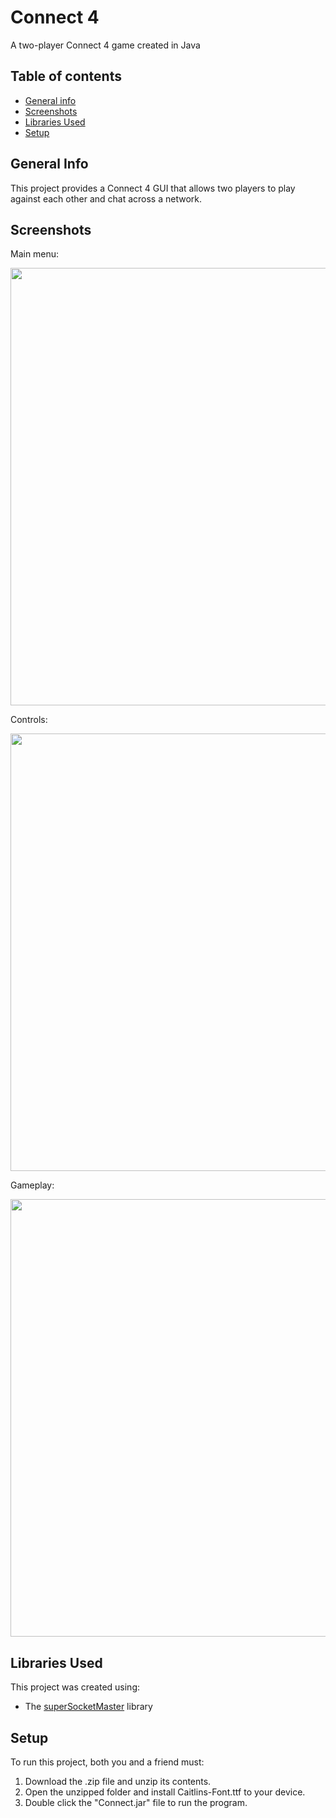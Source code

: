 # Connect 4
 A two-player Connect 4 game created in Java
 
 ## Table of contents
* [General info](#general-info)
* [Screenshots](#screenshots)
* [Libraries Used](#libraries-used)
* [Setup](#setup)

## General Info
This project provides a Connect 4 GUI that allows two players to play against each other and chat across a network.

## Screenshots
Main menu:

<img src = "https://user-images.githubusercontent.com/29318811/118351219-acf52b80-b528-11eb-9d64-2f6d7586f54a.png" width = "700">

Controls:

<img src = "https://user-images.githubusercontent.com/29318811/118351260-e62d9b80-b528-11eb-83f6-f241c220e60e.png" width = "700">

Gameplay:

<img src = "https://user-images.githubusercontent.com/29318811/118351316-53413100-b529-11eb-86ff-ee8897499306.png" width = "700">

## Libraries Used
This project was created using:
* The [superSocketMaster](http://staugustinechs.ca/SuperSocketMaster/) library

## Setup
To run this project, both you and a friend must:
1. Download the .zip file and unzip its contents.
2. Open the unzipped folder and install Caitlins-Font.ttf to your device.
3. Double click the "Connect.jar" file to run the program.

